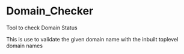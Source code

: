 # Domain_Checker
Tool to check Domain Status

This is use to validate the given domain name with the inbuilt toplevel domain names
